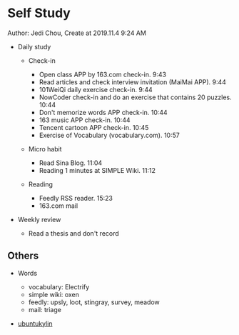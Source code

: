 # Self Study

Author: Jedi Chou, Create at 2019.11.4 9:24 AM

* Daily study
  * Check-in
    * Open class APP by 163.com check-in. 9:43
    * Read articles and check interview invitation (MaiMai APP). 9:44
    * 101WeiQi daily exercise check-in. 9:44
    * NowCoder check-in and do an exercise that contains 20 puzzles. 10:44
    * Don't memorize words APP check-in. 10:44
    * 163 music APP check-in. 10:44
    * Tencent cartoon APP check-in. 10:45
    * Exercise of Vocabulary (vocabulary.com). 10:57

  * Micro habit
    * Read Sina Blog. 11:04
    * Reading 1 minutes at SIMPLE Wiki. 11:12

  * Reading
    * Feedly RSS reader. 15:23
    * 163.com mail

* Weekly review
  * Read a thesis and don't record

## Others

* Words
  * vocabulary: Electrify
  * simple wiki: oxen
  * feedly: upsly, loot, stingray, survey, meadow
  * mail: triage

* [ubuntukylin](https://www.ubuntukylin.com)

